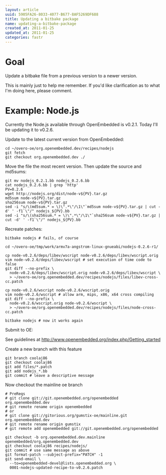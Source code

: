 ```yaml
---
layout: article
uuid: 5905FA26-8033-4077-B677-8AF5269DF688
title: Updating a bitbake package
name: updating-a-bitbake-package
created_at: 2011-01-25
updated_at: 2011-01-25
categories: fastr
---
```


Goal
====

Update a bitbake file from a previous version to a newer version.

This is mainly just to help me remember. If you'd like clarification as to what I'm doing here, please comment.

Example: Node.js
====

Currently the Node.js available through OpenEmbedded is v0.2.1. Today I'll be updating it to v0.2.6.

Update to the latest current version from OpenEmbedded:

    cd ~/overo-oe/org.openembedded.dev/recipes/nodejs
    git fetch
    git checkout org.openembedded.dev ./

Move the file the most recent version. Then update the source and md5sums:

    git mv nodejs_0.2.1.bb nodejs_0.2.6.bb
    cat nodejs_0.2.6.bb | grep 'http'
    PV=0.2.6
    wget http://nodejs.org/dist/node-v${PV}.tar.gz
    md5sum node-v${PV}.tar.gz
    sha256sum node-v${PV}.tar.gz
    sed -i "s/\(md5sum.* = \)\".*\"/\1\"`md5sum node-v${PV}.tar.gz | cut -d' ' -f1`\"/" nodejs_${PV}.bb
    sed -i "s/\(sha256sum.* = \)\".*\"/\1\"`sha256sum node-v${PV}.tar.gz | cut -d' ' -f1`\"/" nodejs_${PV}.bb

Recreate patches:

    bitbake nodejs # fails, of course

    cd ~/overo-oe/tmp/work/armv7a-angstrom-linux-gnueabi/nodejs-0.2.6-r1/

    cp node-v0.2.6/deps/libev/wscript node-v0.2.6/deps/libev/wscript.orig
    vim node-v0.2.6/deps/libev/wscript # set execution of time code to false
    git diff --no-prefix \
      node-v0.2.6/deps/libev/wscript.orig node-v0.2.6/deps/libev/wscript \
      > ~/overo-oe/org.openembedded.dev/recipes/nodejs/files/libev-cross-cc.patch

    cp node-v0.2.6/wscript node-v0.2.6/wscript.orig
    vim node-v0.2.6/wscript # allow arm, mips, x86, x64 cross compiling
    git diff --no-prefix \
      node-v0.2.6/wscript.orig node-v0.2.6/wscript \
      > ~/overo-oe/org.openembedded.dev/recipes/nodejs/files/node-cross-cc.patch

    bitbake nodejs # now it works again

Submit to OE:

See guidelines at http://www.openembedded.org/index.php/Getting_started

Create a new branch with this feature

    git branch coolaj86
    git checkout coolaj86
    git add files/*.patch
    git add nodejs_*.bb
    git commit # leave a descriptive message

Now checkout the mainline oe branch

    # PreReqs
    # git clone git://git.openembedded.org/openembedded org.openembedded.dev
    # git remote rename origin openembedded
    # or
    # git clone git://gitorious.org/gumstix-oe/mainline.git org.openembedded.dev
    # git remote rename origin gumstix
    # git remote add openembedded git://git.openembedded.org/openembedded

    git checkout -b org.openembedded.dev.mainline openembedded/org.openembedded.dev
    git checkout coolaj86 recipes/nodejs/
    git commit # use same message as above
    git format-patch --subject-prefix="PATCH" -1
    git send-email \
      --to=openembedded-devel@lists.openembedded.org \
      0001-nodejs-updated-recipe-to-v0.2.6.patch

